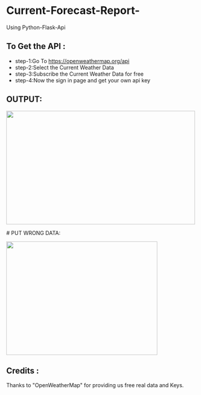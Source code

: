 # Current-Forecast-Report-
Using Python-Flask-Api
## To Get the API :
- step-1:Go To https://openweathermap.org/api
- step-2:Select the Current Weather Data
- step-3:Subscribe the Current Weather Data for free
- step-4:Now the sign in page and get your own api key

## OUTPUT:
<p align="left"><img src="https://user-images.githubusercontent.com/122221586/222748637-5bdb4a79-709c-400f-af73-d8e7b1797e1d.png
" width="500" height="300"></p>
# PUT WRONG DATA:
<p align="left"><img src="https://user-images.githubusercontent.com/122221586/222749023-074aacb8-67e3-4ce3-a224-8017e66fe738.jpg
" width="400" height="300"></p>

## Credits :
Thanks to "OpenWeatherMap" for providing us free real data and Keys.
